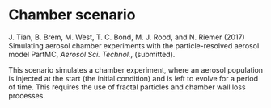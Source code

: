 
# Chamber scenario

J. Tian, B. Brem, M. West, T. C. Bond, M. J. Rood, and N. Riemer (2017) Simulating aerosol chamber experiments with the particle-resolved aerosol model PartMC, _Aerosol Sci. Technol._, (submitted).

This scenario simulates a chamber experiment, where an aerosol population is injected at the start (the initial condition) and is left to evolve for a period of time. This requires the use of fractal particles and chamber wall loss processes.
